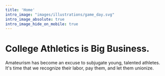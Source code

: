 ```yaml
---
title: 'Home'
intro_image: "images/illustrations/game_day.svg"
intro_image_absolute: true
intro_image_hide_on_mobile: true
---
```


# College Athletics is Big Business.

Amateurism has become an excuse to subjugate young, talented athletes.
It's time that we recognize their labor, pay them, and let them unionize.